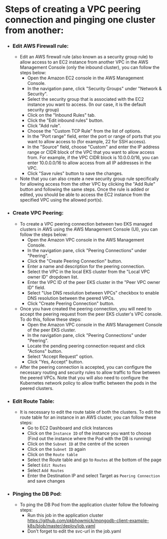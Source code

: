 # Steps of creating a VPC peering connection and pinging one cluster from another:
- ### Edit AWS Firewall rule:
  - Edit an AWS firewall rule (also known as a security group rule) to allow access to an EC2 instance from another VPC in the AWS Management Console (only the inbound cluster), you can follow the steps below:
    - Open the Amazon EC2 console in the AWS Management Console.
    - In the navigation pane, click "Security Groups" under "Network & Security".
    - Select the security group that is associated with the EC2 instance you want to access. (In our case, it is the default security group)
    - Click on the "Inbound Rules" tab.
    - Click the "Edit inbound rules" button.
    - Click "Add rule".
    - Choose the "Custom TCP Rule" from the list of options.
    - In the "Port range" field, enter the port or range of ports that you want to allow access to (for example, 22 for SSH access).
    - In the "Source" field, choose "Custom" and enter the IP address range or CIDR block of the VPC that you want to allow access from. For example, if the VPC CIDR block is 10.0.0.0/16, you can enter 10.0.0.0/16 to allow access from all IP addresses in the VPC.
    - Click "Save rules" button to save the changes.
  - Note that you can also create a new security group rule specifically for allowing access from the other VPC by clicking the "Add Rule" button and following the same steps. Once the rule is added or edited, you should be able to access the EC2 instance from the specified VPC using the allowed port(s).
- ### Create VPC Peering:
    - To create a VPC peering connection between two EKS managed clusters in AWS using the AWS Management Console (UI), you can follow the steps below:
      - Open the Amazon VPC console in the AWS Management Console. 
      - In the navigation pane, click "Peering Connections" under "Peering". 
      - Click the "Create Peering Connection" button. 
      - Enter a name and description for the peering connection. 
      - Select the VPC in the local EKS cluster from the "Local VPC owner ID" dropdown list. 
      - Enter the VPC ID of the peer EKS cluster in the "Peer VPC owner ID" field. 
      - Select "Use DNS resolution between VPCs" checkbox to enable DNS resolution between the peered VPCs. 
      - Click "Create Peering Connection" button.
    - Once you have created the peering connection, you will need to accept the peering request from the peer EKS cluster's VPC console. To do this, follow these steps:
      - Open the Amazon VPC console in the AWS Management Console of the peer EKS cluster. 
      - In the navigation pane, click "Peering Connections" under "Peering". 
      - Locate the pending peering connection request and click "Actions" button. 
      - Select "Accept Request" option. 
      - Click "Yes, Accept" button.
    - After the peering connection is accepted, you can configure the necessary routing and security rules to allow traffic to flow between the peered VPCs. Note that you will also need to configure the Kubernetes network policy to allow traffic between the pods in the peered clusters.
- ### Edit Route Table:
  - It is necessary to edit the route table of both the clusters. To edit the route table for an instance in an AWS cluster, you can follow these steps:
    - Go to EC2 Dashboard and click Instances
    - Click on the `Instance ID` of the instance you want to choose (Find out the instance where the Pod with the DB is running)
    - Click on the `Subnet ID` at the centre of the screen
    - Click on the `Subnet ID` again
    - Click on the `Route table`
    - Select the Route table and go to `Routes` at the bottom of the page
    - Select `Edit Routes`
    - Select `Add Routes`
    - Enter the Destination IP and select Target as `Peering Connection` and save changes
- ### Pinging the DB Pod:
  - To ping the DB Pod from the application cluster follow the following steps:
    - Run this job in the application cluster https://github.com/pkbhowmick/mongodb-client-example-k8s/blob/master/deploy/job.yaml
    - Don't forget to edit the svc-url in the job.yaml